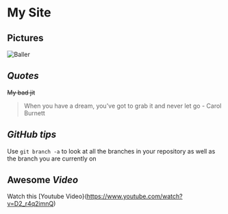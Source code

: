 # My Site
## **Pictures**
![Baller](https://github.com/hfituri/CSE110/assets/99110291/fb53f2f8-d48b-4322-b03a-2214d1dda5dd)
## _Quotes_
~~My bad jit~~
> When you have a dream, you've got to grab it and never let go - Carol Burnett
## ***GitHub tips***
Use `git branch -a` to look at all the branches in your repository as well as the branch you are currently on
## **Awesome _Video_**
Watch this [Youtube Video}(https://www.youtube.com/watch?v=D2_r4q2imnQ)
##

